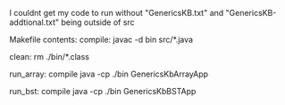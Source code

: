 I couldnt get my code to run without "GenericsKB.txt" and "GenericsKB-addtional.txt" being outside of src

Makefile contents:
compile:
	javac -d bin src/*.java

clean:
	rm ./bin/*.class

run_array: compile
	java -cp ./bin GenericsKbArrayApp

run_bst: compile
	java -cp ./bin GenericsKbBSTApp
